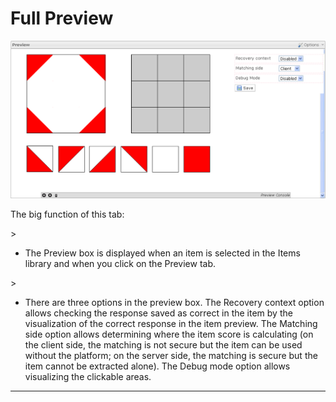 <!--
created_at: '2011-05-27 17:02:50'
updated_at: '2013-03-13 13:35:12'
authors:
    - 'Jérôme Bogaerts'
contributors:
    - 'Franck Gismondi'
tags:
    - Items
-->

Full Preview
============

![](../resources/preview-item.png)

The big function of this tab:<br/>

\> <br/>
* The Preview box is displayed when an item is selected in the Items library and when you click on the Preview tab.<br/>

\> <br/>
* There are three options in the preview box. The Recovery context option allows checking the response saved as correct in the item by the visualization of the correct response in the item preview. The Matching side option allows determining where the item score is calculating (on the client side, the matching is not secure but the item can be used without the platform; on the server side, the matching is secure but the item cannot be extracted alone). The Debug mode option allows visualizing the clickable areas.
------------------------------------------------------------------------------------------------------------------------------------------------------------------------------------------------------------------------------------------------------------------------------------------------------------------------------------------------------------------------------------------------------------------------------------------------------------------------------------------------------------------------------------------

